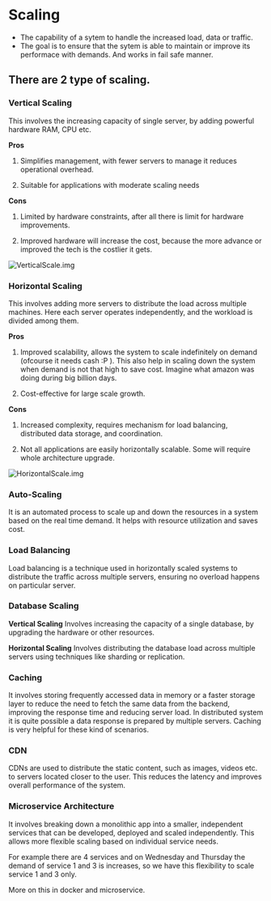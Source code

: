 
# Scaling

- The capability of a sytem to handle the increased load, data or traffic.
- The goal is to ensure that the sytem is able to maintain or improve its performace with demands. And works in fail safe manner.

## There are 2 type of scaling.

### Vertical Scaling
This involves the increasing capacity of single server, by adding powerful hardware RAM, CPU etc.

**Pros**
1. Simplifies management, with fewer servers to manage it reduces operational overhead.

2. Suitable for applications with moderate scaling needs

**Cons**

1. Limited by hardware constraints, after all there is limit for hardware improvements.

2. Improved hardware will increase the cost, because the more advance or improved the tech is the costlier it gets.

![VerticalScale.img](https://www.cloudzero.com/wp-content/uploads/2023/10/how-vertical-scaling-works-1.webp)


### Horizontal Scaling
This involves adding more servers to distribute the load across multiple machines.
Here each server operates independently, and the workload is divided among them.

**Pros**

1. Improved scalability, allows the system to scale indefinitely on demand (ofcourse it needs cash :P ). This also help in scaling down the system when demand is not that high to save cost. Imagine what amazon was doing during big billion days.

2. Cost-effective for large scale growth.

**Cons**

1. Increased complexity, requires mechanism for load balancing, distributed data storage, and coordination.

2. Not all applications are easily horizontally scalable. Some will require whole architecture upgrade.

![HorizontalScale.img](https://www.cloudzero.com/wp-content/uploads/2023/10/how-horizontal-scaling-works-1.webp)

### Auto-Scaling

It is an automated process to scale up and down the resources in a system based on the real time demand. It helps with resource utilization and saves cost.


### Load Balancing

Load balancing is a technique used in horizontally scaled systems to distribute the traffic across multiple servers, ensuring no overload happens on particular server.

### Database Scaling

**Vertical Scaling** Involves increasing the capacity of a single database, by upgrading the hardware or other resources.

**Horizontal Scaling** Involves distributing the database load across multiple servers using techniques like sharding or replication.

### Caching

It involves storing frequently accessed data in memory or a faster storage layer to reduce the need to fetch the same data from the backend, improving the response time and reducing server load.
In distributed system it is quite possible a data response is prepared by multiple servers. Caching is very helpful for these kind of scenarios.

### CDN

CDNs are used to distribute the static content, such as images, videos etc. to servers located closer to the user. This reduces the latency and improves overall performance of the system.

### Microservice Architecture

It involves breaking down a monolithic app into a smaller, independent services that can be developed, deployed and  scaled independently. This allows more flexible scaling based on individual service needs.

For example there are 4 services and on Wednesday and Thursday the demand of service 1 and 3 is increases,  so we have this flexibility to scale service 1 and 3 only.

More on this in docker and microservice.

